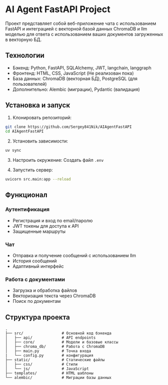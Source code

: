 # AI Agent FastAPI Project

Проект представляет собой веб-приложение чата с использованием FastAPI и интеграцией с векторной базой данных ChromaDB и llm моделью для ответа с использованием ваших документов загруженных в векторную БД.

## Технологии

- Бэкенд: Python, FastAPI, SQLAlchemy, JWT, langchain, langgraph
- Фронтенд: HTML, CSS, JavaScript (Не реализован пока)
- База данных: ChromaDB (векторная БД), PostgreSQL (для пользователей)
- Дополнительно: Alembic (миграции), Pydantic (валидация)

## Установка и запуск

1. Клонировать репозиторий:
```bash
git clone https://github.com/Sergey841Nik/AIAgentFastAPI
cd AIAgentFastAPI
```

2. Установить зависимости:
```bash
uv sync
```

3. Настроить окружение:
Создать файл `.env`

4. Запустить сервер:
```bash
uvicorn src.main:app --reload
```

## Функционал

### Аутентификация
- Регистрация и вход по email/паролю
- JWT токены для доступа к API
- Защищенные маршруты

### Чат
- Отправка и получение сообщений с использованием llm
- История сообщений
- Адаптивный интерфейс

### Работа с документами
- Загрузка и обработка файлов
- Векторизация текста через ChromaDB
- Поиск по документам

## Структура проекта

```
.
├── src/                 # Основной код бэкенда
│   ├── api/             # API endpoints
│   ├── core/            # Модели и базовые классы
│   ├── chroma_db/       # Работа с ChromaDB
│   ├── main.py          # Точка входа
|   └── config.py        # конфигурация
├── static/              # Статические файлы
│   ├── css/             # Стили
│   └── js/              # JavaScript
├── templates/           # HTML шаблоны
└── alembic/             # Миграции базы данных
```


